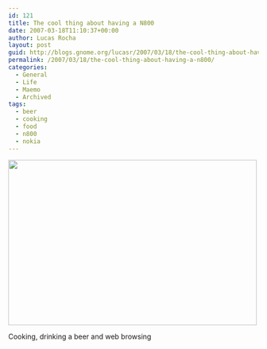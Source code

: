 ```yaml
---
id: 121
title: The cool thing about having a N800
date: 2007-03-18T11:10:37+00:00
author: Lucas Rocha
layout: post
guid: http://blogs.gnome.org/lucasr/2007/03/18/the-cool-thing-about-having-a-n800/
permalink: /2007/03/18/the-cool-thing-about-having-a-n800/
categories:
  - General
  - Life
  - Maemo
  - Archived
tags:
  - beer
  - cooking
  - food
  - n800
  - nokia
---
```

<div style="width: 510px" class="wp-caption alignnone">
  <img class=" " src="http://farm1.static.flickr.com/179/424993070_b4365d1307.jpg?v=0" width="500" height="333" />
  <p class="wp-caption-text">
    Cooking, drinking a beer and web browsing
  </p>
</div>
